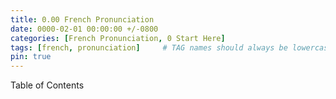 ```yaml
---
title: 0.00 French Pronunciation
date: 0000-02-01 00:00:00 +/-0800
categories: [French Pronunciation, 0 Start Here]
tags: [french, pronunciation]     # TAG names should always be lowercase
pin: true
---
```


Table of Contents
